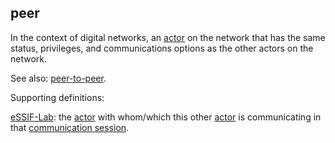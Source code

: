 ## peer

<p class="c8"><span>In the context of digital networks, an </span><span class="c2"><a class="c3" href="#h.gzdfngxkp0ip">actor</a></span><span class="c0">&nbsp;on the network that has the same status, privileges, and communications options as the other actors on the network.</span></p><p class="c8"><span>See also: </span><span class="c2"><a class="c3" href="#h.ikjsqxobvozv">peer-to-peer</a></span><span class="c0">.</span></p><p class="c8"><span class="c0">Supporting definitions:</span></p><p class="c8"><span class="c2"><a class="c3" href="https://www.google.com/url?q=https://essif-lab.github.io/framework/docs/essifLab-glossary%23peer-actor&amp;sa=D&amp;source=editors&amp;ust=1706779842770407&amp;usg=AOvVaw0V0UPqRbMvIKoPYscz5-ER">eSSIF-Lab</a></span><span>: the </span><span class="c2"><a class="c3" href="https://www.google.com/url?q=https://essif-lab.github.io/framework/docs/terms/actor&amp;sa=D&amp;source=editors&amp;ust=1706779842770631&amp;usg=AOvVaw2wDcUQznhNSXnId1G-5RLU">actor</a></span><span>&nbsp;with whom/which this other </span><span class="c2"><a class="c3" href="https://www.google.com/url?q=https://essif-lab.github.io/framework/docs/terms/actor&amp;sa=D&amp;source=editors&amp;ust=1706779842770878&amp;usg=AOvVaw2RbL3Z7rRqMLa4nrTwEWve">actor</a></span><span>&nbsp;is communicating in that </span><span class="c2"><a class="c3" href="https://www.google.com/url?q=https://essif-lab.github.io/framework/docs/terms/communication-session&amp;sa=D&amp;source=editors&amp;ust=1706779842771109&amp;usg=AOvVaw2WqsLV4gELfPOP5_SQxaFp">communication session</a></span><span class="c0">.</span></p>

